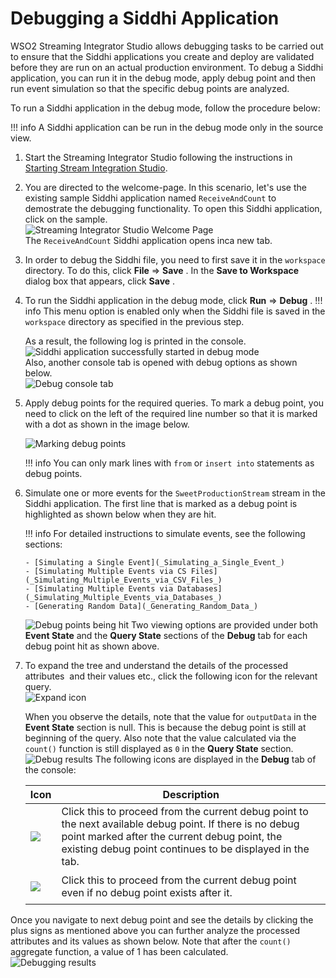 # Debugging a Siddhi Application

WSO2 Streaming Integrator Studio allows debugging tasks to be carried out to
ensure that the Siddhi applications you create and deploy are validated
before they are run on an actual production environment. To debug a
Siddhi application, you can run it in the debug mode, apply debug point
and then run event simulation so that the specific debug points are
analyzed.

To run a Siddhi application in the debug mode, follow the procedure
below:

!!! info
    A Siddhi application can be run in the debug mode only in the source
    view.


1.  Start the Streaming Integrator Studio following the instructions in
    [Starting Stream Integration Studio](streaming-integrator-studio-overview.md#Starting-Streaming-Integration-Studio).  
2.  You are directed to the welcome-page. In this scenario, let's use
    the existing sample Siddhi application named
    `ReceiveAndCount` to demostrate the debugging
    functionality. To open this Siddhi application, click on the
    sample.  
    ![Streaming Integrator Studio Welcome Page](../images/Debugging-Siddhi-Applications/Stream_Processor_Studio_Welcome_Page.png)  
    The `ReceiveAndCount` Siddhi application opens inca new tab.
3.  In order to debug the Siddhi file, you need to first save it in the
    `workspace` directory. To do this, click **File**
    =\> **Save** . In the **Save to Workspace** dialog box that appears,
    click **Save** .
4.  To run the Siddhi application in the debug mode, click **Run** =\>
    **Debug** .
    !!! info
        This menu option is enabled only when the Siddhi file is saved in the `workspace` directory as 
        specified in the previous step.
    
    As a result, the following log is printed in the console.  
    ![Siddhi application successfully started in debug mode](../images/Debugging-Siddhi-Applications/Debug-Mode-Console-Message.png)  
    Also, another console tab is opened with debug options as shown
    below.  
    ![Debug console tab](../images/Debugging-Siddhi-Applications/Console_Tab.png)  

5.  Apply debug points for the required queries. To mark a debug point,
    you need to click on the left of the required line number so that it
    is marked with a dot as shown in the image below.

    ![Marking debug points](../images/Debugging-Siddhi-Applications/Debug-Points.png)

    !!! info
        You can only mark lines with `from` or `insert into` statements as debug points.
    

6.  Simulate one or more events for the `SweetProductionStream` stream in the Siddhi
    application. The first line that is marked as a debug point is highlighted as shown below when
     they are hit.

    !!! info
        For detailed instructions to simulate events, see the following
        sections:
    
        - [Simulating a Single Event](_Simulating_a_Single_Event_)
        - [Simulating Multiple Events via CS Files](_Simulating_Multiple_Events_via_CSV_Files_)
        - [Simulating Multiple Events via Databases](_Simulating_Multiple_Events_via_Databases_)
        - [Generating Random Data](_Generating_Random_Data_)
    
    ![Debug points being hit](../imagess/Debugging-Siddhi-Applications/Hitting-Debug-Points.png) 
    Two viewing options are provided under both **Event State** and the
    **Query State** sections of the **Debug** tab for each debug point
    hit as shown above.

7.  To expand the tree and understand the details of the processed
    attributes  and their values etc., click the following icon for the
    relevant query.  
    ![Expand icon](../images/Debugging-Siddhi-Applications/Expand-Icon.png)

    When you observe the details, note that the value for
    `outputData` in the **Event State** section is
    null. This is because the debug point is still at beginning of the
    query. Also note that the value calculated via the
    `count()` function is still displayed as
    `0` in the **Query State** section.  
    ![Debug results](../images/Debugging-Siddhi-Applications/Debug-Results.png) 
    The following icons are displayed in the **Debug** tab of the
    console:

    <table>
    <thead>
    <tr class="header">
    <th>Icon</th>
    <th>Description</th>
    </tr>
    </thead>
    <tbody>
    <tr class="odd">
    <td><div class="content-wrapper">
    <p><img src="../../images/Debugging-Siddhi-Applications/Resume.png" /></p>
    </div></td>
    <td>Click this to proceed from the current debug point to the next available debug point. If there is no debug point marked after the current debug point, the existing debug point continues to be displayed in the tab.</td>
    </tr>
    <tr class="even">
    <td><div class="content-wrapper">
    <p><img src="../../images/Debugging-Siddhi-Applications/Step_Over.png" /></p>
    </div></td>
    <td>Click this to proceed from the current debug point even if no debug point exists after it.</td>
    </tr>
    </tbody>
    </table>

      

   Once you navigate to next debug point and see the details by clicking the plus signs as mentioned
    above you can further analyze the processed attributes and its values as shown below. Note that
    after the `count()` aggregate function, a value of 1 has been
    calculated.  
    ![Debugging results](../images/Debugging-Siddhi-Applications/Debug-Results-2.png)
